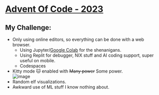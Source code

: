 # [Advent Of Code - 2023](https://adventofcode.com/2023)

## My Challenge:
* Only using online editors, so everything can be done with a web browser.
  * Using Jupyter/[Google Colab](https://colab.research.google.com/) for the shenanigans.
  * Using Replit for debugger, NIX stuff and AI coding support, super useful on mobile.
  * Codespaces
* Kitty mode :cat: enabled with ~~Many power~~ Some power.  
  ![image](https://github.com/KodingForKittehs/AdventOfCode-2023/assets/1045197/460497d1-c0e4-4a40-91f5-975da3d746ee)
* Random elf visualizations.
* Awkward use of ML stuff I know nothing about.

